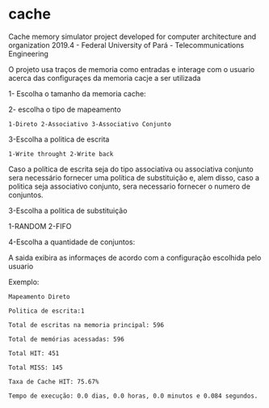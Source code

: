 # cache
Cache memory simulator project developed for computer architecture and organization 2019.4 - Federal University of Pará - Telecommunications Engineering

O projeto usa traços de memoria como entradas e interage com o usuario acerca das configuraçes da memoria cacje a ser utilizada

1- Escolha  o tamanho da memoria cache:

2- escolha o tipo de mapeamento

    1-Direto 2-Associativo 3-Associativo Conjunto
    
3-Escolha a politica de escrita

    1-Write throught 2-Write back
    

Caso a política de escrita seja do tipo associativa ou associativa conjunto sera necessário fornecer uma política de substituição e,
alem disso, caso a politica seja associativo conjunto, sera necessario fornecer o numero de conjuntos.

3-Escolha a politica de substituição

  1-RANDOM  2-FIFO

4-Escolha a quantidade de conjuntos:

A saida exibira as informaçes de acordo com a configuração escolhida pelo usuario

Exemplo:

    Mapeamento Direto
  
    Politica de escrita:1
  
    Total de escritas na memoria principal: 596
  
    Total de memórias acessadas: 596
  
    Total HIT: 451
  
    Total MISS: 145
  
    Taxa de Cache HIT: 75.67%
  
    Tempo de execução: 0.0 dias, 0.0 horas, 0.0 minutos e 0.084 segundos.
  
  
